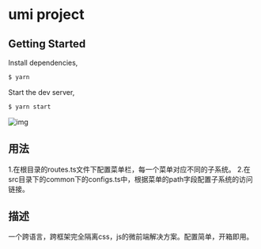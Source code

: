 # umi project

## Getting Started

Install dependencies,

```bash
$ yarn
```

Start the dev server,

```bash
$ yarn start
```

![img](http://ysgdaydayup.gitee.io/my-picture-bed/assets/img/%E5%B0%8F%E8%A2%81%E5%90%8C%E5%AD%A6%E7%B4%A0%E6%9D%90%E5%BA%93/demo.gif)

## 用法

1.在根目录的routes.ts文件下配置菜单栏，每一个菜单对应不同的子系统。
2.在src目录下的common下的configs.ts中，根据菜单的path字段配置子系统的访问链接。

## 描述

一个跨语言，跨框架完全隔离css，js的微前端解决方案。配置简单，开箱即用。